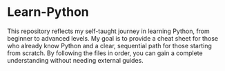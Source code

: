 # Learn-Python

This repository reflects my self-taught journey in learning Python, from beginner to advanced levels. My goal is to provide a cheat sheet for those who already know Python and a clear, sequential path for those starting from scratch. By following the files in order, you can gain a complete understanding without needing external guides.
